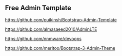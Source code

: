## Free Admin Template 
https://github.com/puikinsh/Bootstrap-Admin-Template

https://github.com/almasaeed2010/AdminLTE

https://github.com/nnmware/devoops

https://github.com/meritoo/Bootstrap-3-Admin-Theme
